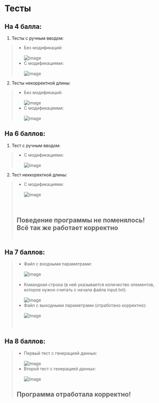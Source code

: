# Тесты

## На 4 балла:
1. Тесты с ручным вводом: <br/>
> * Без модификаций: <br/> <br/>
> ![image](https://user-images.githubusercontent.com/66753948/197071947-2eb23d35-fe5a-4a66-83e0-88b07d340097.png) <br/>
> * С модификациями: <br/> <br/>
> ![image](https://user-images.githubusercontent.com/66753948/197071406-dc05f622-b904-45c1-aea2-7eff47afb232.png) <br/>

2. Тесты некорректной длины: <br/>
> * Без модификаций: <br/> <br/>
> ![image](https://user-images.githubusercontent.com/66753948/197072505-ad1897bf-3754-4838-89ef-2e7b98519457.png) <br/>
> * С модификацяими: <br/> <br/>
> ![image](https://user-images.githubusercontent.com/66753948/197072597-536721dd-7734-4858-9e57-7f2ae6909bb0.png) <br/>

## На 6 баллов:
1. Тест с ручным вводом: <br/>
> * С модификациями: <br/> <br/>
> ![image](https://user-images.githubusercontent.com/66753948/197080475-bffd262b-f3af-4b5f-97dd-47c66c9fb04c.png)

2. Тест неккоректной длины: <br/>
> * С модификациями: <br/> <br/>
> ![image](https://user-images.githubusercontent.com/66753948/197080864-4638e1e6-a6c4-4e57-a6d0-e9e7a5667147.png) <br/> <br/> <br/>
> ## Поведение программы не поменялось! Всё так же работает корректно <br/> <br/>

## На 7 баллов: <br/>
> * Файл с входными параметрами: <br/> <br/>
> ![image](https://user-images.githubusercontent.com/66753948/197082392-062bd68b-55c5-4247-a666-8782caeb5c0f.png) <br/> <br/>
> * Командная строка (в ней указывается количество элементов, которое нужно считать с начала файла input.txt): <br/> <br/>
> ![image](https://user-images.githubusercontent.com/66753948/197082590-9050c1b4-7311-4a82-8e01-9ad93463dd3b.png) <br/>
> * Файл с выходными параметрами (отработано корректно): <br/> <br/>
> ![image](https://user-images.githubusercontent.com/66753948/197082726-affb2baa-8a55-45cc-bc7c-d8071dee759d.png) <br/> <br/> <br/>

## На 8 баллов: <br/>
> * Первый тест с генерацией данных: <br/> <br/>
> ![image](https://user-images.githubusercontent.com/66753948/197083729-cd7a6b03-dc23-4f45-bc56-602acc5dd445.png) <br/>
> * Второй тест с генерацией данных: <br/> <br/>
> ![image](https://user-images.githubusercontent.com/66753948/197083842-490f3b3c-2526-4c02-b14e-772518b26aff.png) <br/>
> ## Программа отработала корректно!
